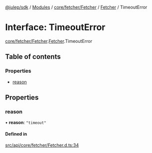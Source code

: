 [@julep/sdk](../README.md) / [Modules](../modules.md) / [core/fetcher/Fetcher](../modules/core_fetcher_Fetcher.md) / [Fetcher](../modules/core_fetcher_Fetcher.Fetcher.md) / TimeoutError

# Interface: TimeoutError

[core/fetcher/Fetcher](../modules/core_fetcher_Fetcher.md).[Fetcher](../modules/core_fetcher_Fetcher.Fetcher.md).TimeoutError

## Table of contents

### Properties

- [reason](core_fetcher_Fetcher.Fetcher.TimeoutError.md#reason)

## Properties

### reason

• **reason**: ``"timeout"``

#### Defined in

[src/api/core/fetcher/Fetcher.d.ts:34](https://github.com/julep-ai/samantha-monorepo/blob/9aefd53/sdks/js/src/api/core/fetcher/Fetcher.d.ts#L34)
